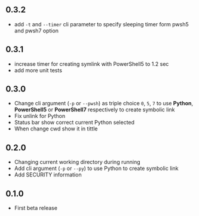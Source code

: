 ## 0.3.2
* add `-t` and `--timer` cli parameter to specify sleeping timer form pwsh5 and pwsh7 option

## 0.3.1
* increase timer for creating symlink with PowerShell5 to 1.2 sec
* add more unit tests

## 0.3.0
* Change cli argument (`-p` or `--pwsh`) as triple choice `0`, `5`, `7` to use **Python**, **PowerShell5** or **PowerShell7** respectively to create symbolic link
* Fix unlink for Python
* Status bar show correct current Python selected
* When change cwd show it in tittle

## 0.2.0
* Changing current working directory during running
* Add cli argument (`-p` or `--py`) to use Python to create symbolic link
* Add SECURITY information

## 0.1.0
* First beta release

